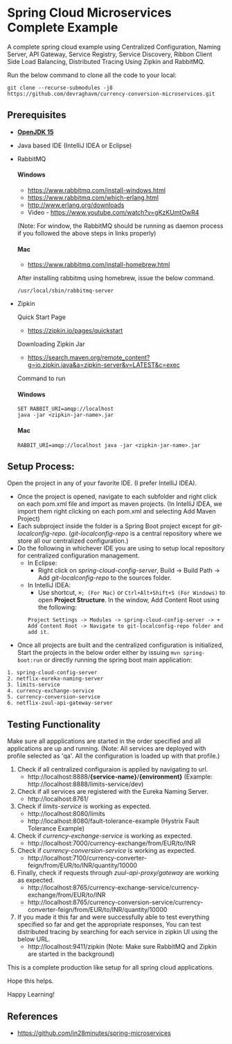 # Spring Cloud Microservices Complete Example
A complete spring cloud example using Centralized Configuration, Naming Server, API Gateway, Service Registry, Service Discovery, Ribbon Client Side Load Balancing, Distributed Tracing Using Zipkin and RabbitMQ.

Run the below command to clone all the code to your local:
```
git clone --recurse-submodules -j8 https://github.com/devraghavm/currency-conversion-microservices.git
```

## Prerequisites
- [**OpenJDK 15**](http://jdk.java.net/15/)
- Java based IDE (IntelliJ IDEA or Eclipse)
- RabbitMQ
    #### Windows
    - https://www.rabbitmq.com/install-windows.html
    - https://www.rabbitmq.com/which-erlang.html
    - http://www.erlang.org/downloads
    - Video - https://www.youtube.com/watch?v=gKzKUmtOwR4
    
    (Note: For window, the RabbitMQ should be running as daemon process if you followed the above steps in links properly)

    #### Mac
    - https://www.rabbitmq.com/install-homebrew.html
    
    After installing rabbitmq using homebrew, issue the below command.
    ```
    /usr/local/sbin/rabbitmq-server
    ```
   
    
- Zipkin
    
    Quick Start Page
    - https://zipkin.io/pages/quickstart

    Downloading Zipkin Jar
    - https://search.maven.org/remote_content?g=io.zipkin.java&a=zipkin-server&v=LATEST&c=exec

    Command to run
    #### Windows
    ```
    SET RABBIT_URI=amqp://localhost 
    java -jar <zipkin-jar-name>.jar
    ```
    #### Mac
    ```
    RABBIT_URI=amqp://localhost java -jar <zipkin-jar-name>.jar 
    ```
## Setup Process:
Open the project in any of your favorite IDE. (I prefer IntelliJ IDEA).

- Once the project is opened, navigate to each subfolder and right click on each pom.xml file and import as maven projects. (In IntelliJ IDEA, we import them right clicking on each pom.xml and selecting Add Maven Project)
- Each subproject inside the folder is a Spring Boot project except for *git-localconfig-repo*. (*git-localconfig-repo* is a central repository where we store all our centralized configuration.)
- Do the following in whichever IDE you are using to setup local repository for centralized configuration management.
  - In Eclipse:
    - Right click on *spring-cloud-config-server*, Build -> Build Path -> Add *git-localconfig-repo* to the sources folder.
  - In IntelliJ IDEA:
    - Use shortcut, ```⌘; (For Mac)``` or ```Ctrl+Alt+Shift+S (For Windows)``` to open **Project Structure**. In the window, Add Content Root using the following:
    ```
    Project Settings -> Modules -> spring-cloud-config-server -> + Add Content Root -> Navigate to git-localconfig-repo folder and add it.
    ```
- Once all projects are built and the centralized configuration is initialized, Start the projects in the below order either by issuing ```mvn spring-boot:run``` or directly running the spring boot main application:
```
1. spring-cloud-config-server
2. netflix-eureka-naming-server
3. limits-service
4. currency-exchange-service
5. currency-conversion-service
6. netflix-zuul-api-gateway-server
```

## Testing Functionality

Make sure all appplications are started in the order specified and all applications are up and running. 
(Note: All services are deployed with profile selected as 'qa'. All the configuration is loaded up with that profile.)
1. Check if all centralized configuraion is applied by navigating to url.
    - http://localhost:8888/**{service-name}**/**{environment}** (Example: http://localhost:8888/limits-service/dev)
2. Check if all services are registered with the Eureka Naming Server.
    - http://localhost:8761/
3. Check if *limits-service* is working as expected.
    - http://localhost:8080/limits
    - http://localhost:8080/fault-tolerance-example (Hystrix Fault Tolerance Example)
4. Check if *currency-exchange-service* is working as expected.
    - http://localhost:7000/currency-exchange/from/EUR/to/INR
5. Check if *currency-conversion-service* is working as expected.
    - http://localhost:7100/currency-converter-feign/from/EUR/to/INR/quantity/10000
6. Finally, check if requests through *zuul-api-proxy/gateway* are working as expected.
    - http://localhost:8765/currency-exchange-service/currency-exchange/from/EUR/to/INR
    - http://localhost:8765/currency-conversion-service/currency-converter-feign/from/EUR/to/INR/quantity/10000
7. If you made it this far and were successfully able to test everything specified so far and get the appropriate responses, You can test distributed tracing by searching for each service in zipkin UI using the below URL.
    - http://localhost:9411/zipkin (Note: Make sure RabbitMQ and Zipkin are started in the background)
    
This is a complete production like setup for all spring cloud applications.

Hope this helps.

Happy Learning!

## References
- https://github.com/in28minutes/spring-microservices
